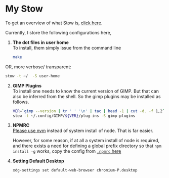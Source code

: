 # My Stow 

To get an overview of what Stow is, [click
here](https://www.gnu.org/software/stow/).

Currently, I store the following configurations here,

1. **The dot files in user home**  
   To install, them simply issue from the command line  
    ```sh
    make
    ```

OR, more verbose/ transparent:  
```sh
stow -t ~/  -S user-home
```

2. **GIMP Plugins**  
   To install one needs to know the current version of
   GIMP. But that can also be inferred from the
   shell. So the gimp plugins may be installed as
   follows.  

   ```sh
   VER=`gimp --version | tr ' ' '\n' | tac | head -1 | cut -d. -f 1,2`
   stow -t ~/.config/GIMP/${VER}/plug-ins -S gimp-plugins
   ```

3. **NPMRC**  
   [Please use nvm](https://github.com/nvm-sh/nvm)
   instead of system install of node. That is far
   easier.

   However, for some reason, if at all a system install
   of node is required, and there exists a need for
   defining a global prefix directory so that `npm
   install -g` works, copy the config from [`.npmrc`
   here](.npmrc)

4. **Setting Default Desktop**
   ```sh
   xdg-settings set default-web-browser chromium-P.desktop
   ```
